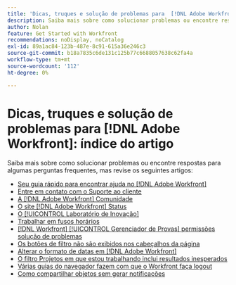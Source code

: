 ```yaml
---
title: 'Dicas, truques e solução de problemas para  [!DNL Adobe Workfront]: índice de artigos'
description: Saiba mais sobre como solucionar problemas ou encontre respostas para algumas perguntas frequentes, mas revise os artigos desta seção.
author: Nolan
feature: Get Started with Workfront
recommendations: noDisplay, noCatalog
exl-id: 89a1ac84-123b-487e-8c91-615a36e246c3
source-git-commit: b18a7835c6de131c125b77c6688057638c62fa4a
workflow-type: tm+mt
source-wordcount: '112'
ht-degree: 0%

---
```


# Dicas, truques e solução de problemas para [!DNL Adobe Workfront]: índice do artigo

<!--Audited: 12/2024-->

Saiba mais sobre como solucionar problemas ou encontre respostas para algumas perguntas frequentes, mas revise os seguintes artigos:

* [Seu guia rápido para encontrar ajuda no [!DNL Adobe Workfront]](../../workfront-basics/tips-tricks-and-troubleshooting/guide-for-help-in-workfront.md)
* [Entre em contato com o Suporte ao cliente](../../workfront-basics/tips-tricks-and-troubleshooting/contact-customer-support.md)
* [A  [!DNL Adobe Workfront] Comunidade](../../workfront-basics/tips-tricks-and-troubleshooting/workfront-community.md)
* [O site  [!DNL Adobe Workfront] Status](../../workfront-basics/tips-tricks-and-troubleshooting/understand-the-status-site.md)
* [O [!UICONTROL Laboratório de Inovação]](../../workfront-basics/tips-tricks-and-troubleshooting/idea-exchange.md)
* [Trabalhar em fusos horários](../../workfront-basics/tips-tricks-and-troubleshooting/working-across-timezones.md)
* [[!DNL Workfront] [!UICONTROL Gerenciador de Provas] permissões solução de problemas](../../workfront-basics/tips-tricks-and-troubleshooting/wp-manager-permissions-troubleshooting.md)
* [Os botões de filtro não são exibidos nos cabeçalhos da página](../../workfront-basics/tips-tricks-and-troubleshooting/filter-buttons-do-not-display-in-page-headers.md)
* [Alterar o formato de datas em  [!DNL Adobe Workfront]](../tips-tricks-and-troubleshooting/change-date-format-chrome.md)
* [O filtro Projetos em que estou trabalhando inclui resultados inesperados](../tips-tricks-and-troubleshooting/projects-im-on-filter-including-unexpected-results.md)
* [Várias guias do navegador fazem com que o Workfront faça logout](/help/quicksilver/workfront-basics/tips-tricks-and-troubleshooting/multiple-browser-tabs-cause-logout.md)
* [Como compartilhar objetos sem gerar notificações](/help/quicksilver/workfront-basics/tips-tricks-and-troubleshooting/how-to-share-objects-without-sending-out-notifications.md)
